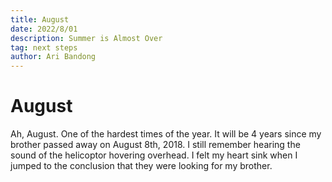 ```yaml
---
title: August
date: 2022/8/01
description: Summer is Almost Over
tag: next steps
author: Ari Bandong
---
```


# August

Ah, August. One of the hardest times of the year. It will be 4 years since my brother passed away on August 8th, 2018. I still remember hearing the sound of the helicoptor hovering overhead. I felt my heart sink when I jumped to the conclusion that they were looking for my brother.